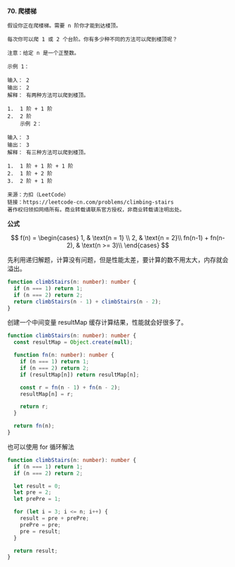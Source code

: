 **70. 爬楼梯**

```
假设你正在爬楼梯。需要 n 阶你才能到达楼顶。

每次你可以爬 1 或 2 个台阶。你有多少种不同的方法可以爬到楼顶呢？

注意：给定 n 是一个正整数。

示例 1：

输入： 2
输出： 2
解释： 有两种方法可以爬到楼顶。

1.  1 阶 + 1 阶
2.  2 阶
    示例 2：

输入： 3
输出： 3
解释： 有三种方法可以爬到楼顶。

1.  1 阶 + 1 阶 + 1 阶
2.  1 阶 + 2 阶
3.  2 阶 + 1 阶

来源：力扣（LeetCode）
链接：https://leetcode-cn.com/problems/climbing-stairs
著作权归领扣网络所有。商业转载请联系官方授权，非商业转载请注明出处。
```

**公式**

$$
  f(n) =
  \begin{cases}
  1,  & \text{n = 1} \\
  2, & \text{n = 2}\\
  fn(n-1) + fn(n-2), & \text(n >= 3)\\
  \end{cases}
$$

先利用递归解题，计算没有问题，但是性能太差，要计算的数不用太大，内存就会溢出。

```ts
function climbStairs(n: number): number {
  if (n === 1) return 1;
  if (n === 2) return 2;
  return climbStairs(n - 1) + climbStairs(n - 2);
}
```

创建一个中间变量 resultMap 缓存计算结果，性能就会好很多了。

```ts
function climbStairs(n: number): number {
  const resultMap = Object.create(null);

  function fn(n: number): number {
    if (n === 1) return 1;
    if (n === 2) return 2;
    if (resultMap[n]) return resultMap[n];

    const r = fn(n - 1) + fn(n - 2);
    resultMap[n] = r;

    return r;
  }

  return fn(n);
}
```

也可以使用 for 循环解法

```ts
function climbStairs(n: number): number {
  if (n === 1) return 1;
  if (n === 2) return 2;

  let result = 0;
  let pre = 2;
  let prePre = 1;

  for (let i = 3; i <= n; i++) {
    result = pre + prePre;
    prePre = pre;
    pre = result;
  }

  return result;
}
```
